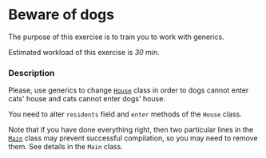 # Beware of dogs

The purpose of this exercise is to train you to work with generics.

Estimated workload of this exercise is _30 min_.

### Description

Please, use generics to change [`House`](src/main/java/com/epam/rd/autotasks/house/House.java) class in order to dogs
cannot enter cats' house and cats cannot enter dogs' house.

You need to alter `residents` field and `enter` methods of the `House` class.

Note that if you have done everything right, then two particular lines in
the [`Main`](src/main/java/com/epam/rd/autotasks/house/Main.java) class may prevent successful compilation, so you may
need to remove them.
See details in the `Main` class.

